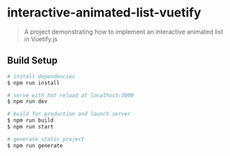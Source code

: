 # interactive-animated-list-vuetify

> A project demonstrating how to implement an interactive animated list in Vuetify.js

## Build Setup

``` bash
# install dependencies
$ npm run install

# serve with hot reload at localhost:3000
$ npm run dev

# build for production and launch server
$ npm run build
$ npm run start

# generate static project
$ npm run generate
```
